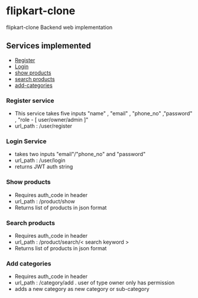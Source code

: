 # flipkart-clone
flipkart-clone Backend web implementation

## Services implemented
* [Register](#register)
* [Login](#login)
* [show products](#show-products)
* [search products](#search-products)
* [add-categories](#add-categories)


### Register service
* This service takes five inputs "name" , "email" , "phone_no" ,"password" , "role - [ user/owner/admin ]"
* url_path : /user/register

### Login Service
* takes two inputs "email"/"phone_no" and "password"
* url_path : /user/login
* returns JWT auth string 

### Show products
* Requires auth_code in header
* url_path : /product/show
* Returns list of products in json format

### Search products
* Requires auth_code in header
* url_path : /product/search/< search keyword >
* Returns list of products in json format

### Add categories
* Requires auth_code in header
* url_path : /category/add . user of type owner only has permission
* adds a new category as new category or sub-category

